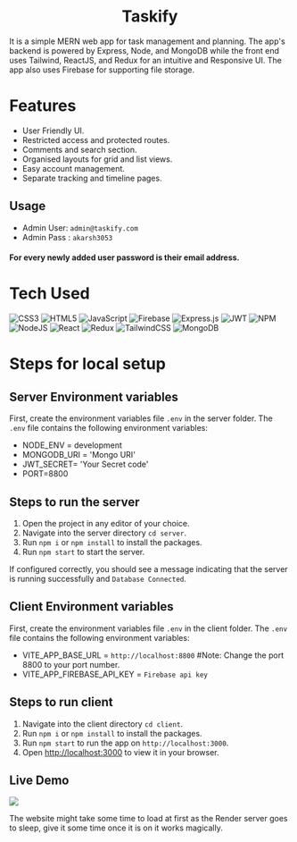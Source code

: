 <div align="center">
      <h1> Taskify </h1>
     </div>
It is a simple MERN web app for task management and planning. The app's backend is powered by Express, Node, and MongoDB while the front end uses Tailwind, ReactJS, and Redux for an intuitive and Responsive UI. The app also uses Firebase for supporting file storage. 

# Features
- User Friendly UI.
- Restricted access and protected routes.
- Comments and search section. 
- Organised layouts for grid and list views.
- Easy account management.
- Separate tracking and timeline pages.

## Usage 
- Admin User: ```admin@taskify.com```
- Admin Pass : ```akarsh3053```

#### For every newly added user password is their email address.


# Tech Used

 ![CSS3](https://img.shields.io/badge/css3-%231572B6.svg?style=for-the-badge&logo=css3&logoColor=white) ![HTML5](https://img.shields.io/badge/html5-%23E34F26.svg?style=for-the-badge&logo=html5&logoColor=white) ![JavaScript](https://img.shields.io/badge/javascript-%23323330.svg?style=for-the-badge&logo=javascript&logoColor=%23F7DF1E) ![Firebase](https://img.shields.io/badge/firebase-%23039BE5.svg?style=for-the-badge&logo=firebase) ![Express.js](https://img.shields.io/badge/express.js-%23404d59.svg?style=for-the-badge&logo=express&logoColor=%2361DAFB) ![JWT](https://img.shields.io/badge/JWT-black?style=for-the-badge&logo=JSON%20web%20tokens) ![NPM](https://img.shields.io/badge/NPM-%23000000.svg?style=for-the-badge&logo=npm&logoColor=white) ![NodeJS](https://img.shields.io/badge/node.js-6DA55F?style=for-the-badge&logo=node.js&logoColor=white) ![React](https://img.shields.io/badge/react-%2320232a.svg?style=for-the-badge&logo=react&logoColor=%2361DAFB) ![Redux](https://img.shields.io/badge/redux-%23593d88.svg?style=for-the-badge&logo=redux&logoColor=white) ![TailwindCSS](https://img.shields.io/badge/tailwindcss-%2338B2AC.svg?style=for-the-badge&logo=tailwind-css&logoColor=white) ![MongoDB](https://img.shields.io/badge/MongoDB-%234ea94b.svg?style=for-the-badge&logo=mongodb&logoColor=white)

# Steps for local setup

##  Server Environment variables
First, create the environment variables file `.env` in the server folder. The `.env` file contains the following environment variables:

- NODE_ENV = development
- MONGODB_URI = 'Mongo URI'
- JWT_SECRET= 'Your Secret code'
- PORT=8800

 ## Steps to run the server

1. Open the project in any editor of your choice.
2. Navigate into the server directory `cd server`.
3. Run `npm i` or `npm install` to install the packages.
4. Run `npm start` to start the server.

If configured correctly, you should see a message indicating that the server is running successfully and `Database Connected`.

## Client Environment variables
First, create the environment variables file `.env` in the client folder. The `.env` file contains the following environment variables:

- VITE_APP_BASE_URL = `http://localhost:8800` #Note: Change the port 8800 to your port number.
- VITE_APP_FIREBASE_API_KEY = `Firebase api key`

## Steps to run client

1. Navigate into the client directory `cd client`.
2. Run `npm i` or `npm install` to install the packages.
3. Run `npm start` to run the app on `http://localhost:3000`.
4. Open [http://localhost:3000](http://localhost:3000) to view it in your browser.


## Live Demo
<a href="https://owldone-taskify.netlify.app" target="_blank"><img src="https://www.animatedimages.org/data/media/1096/animated-click-here-sign-and-button-image-0042.gif" /></a>

The website might take some time to load at first as the Render server goes to sleep, give it some time once it is on it works magically.
